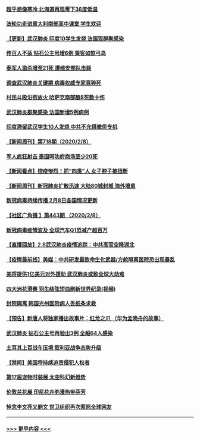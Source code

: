 #### [超乎想像寒冷 北海道再现零下36度低温](../pages/prog202/a102773122.md?t=02091644) 
#### [法轮功走进意大利南部高中课堂 学生欢迎](../pages/prog202/a102773105.md?t=02091644) 
#### [【更新】武汉肺炎 印度10学生发烧 法国现群聚感染](../pages/prog202/a102770740.md?t=02091644) 
#### [传百人不适 钻石公主号增6例 乘客如惊弓鸟](../pages/prog202/a102773051.md?t=02091644) 
#### [泰军人滥杀增至21死 遭维安部队击毙](../pages/prog202/a102772913.md?t=02091644) 
#### [调查武汉肺炎关键期 病毒权威专家竟猝死](../pages/prog202/a102773033.md?t=02091644) 
#### [村民斗殴沿街放火 哈萨克南部酿8死数十伤](../pages/prog202/a102772980.md?t=02091644) 
#### [武汉肺炎群聚感染 法国新增5例病例](../pages/prog202/a102772957.md?t=02091644) 
#### [印度滞留武汉学生10人发烧 中共不允搭撤侨专机](../pages/prog202/a102772946.md?t=02091644) 
#### [【新闻周刊】第718期（2020/2/8）](../pages/prog202/a102772921.md?t=02091644) 
#### [军人疯狂射击 泰国呵叻府商场至少20死](../pages/prog202/a102772833.md?t=02091644) 
#### [【新闻看点】控疫惨烈！抓“四类”人 女子脖子被扭断](../pages/prog202/a102772896.md?t=02091644) 
#### [【新闻周刊】新冠肺炎扩散迅速 大陆80城封城 海外增患](../pages/prog202/a102772852.md?t=02091644) 
#### [新冠病毒持续传播 2月8日各国情况更新](../pages/prog202/a102772826.md?t=02091644) 
#### [【社区广角镜  】第443期  （2020/2/8）](../pages/prog202/a102772736.md?t=02091644) 
#### [新冠病毒疫情波及 全球汽车Q1恐减产超百万](../pages/prog202/a102772695.md?t=02091644) 
#### [【直播回放】2.8武汉肺炎疫情追踪：中共高官空降湖北](../pages/prog202/a102772618.md?t=02091644) 
#### [【疫情最前线】美媒：中共研发最致命生化武器/方舱隔离医院恐出现暴乱](../pages/prog202/a102772439.md?t=02091644) 
#### [美将提供1亿美元对外援助 武汉肺炎或致全球大劫难](../pages/prog202/a102772361.md?t=02091644) 
#### [四大洲花滑赛 羽生结弦短曲刷新世界纪录(视频)](../pages/prog202/a102772341.md?t=02091644) 
#### [封院隔离 韩国光州医院病人丢纸条求救](../pages/prog202/a102772282.md?t=02091644) 
#### [【预告】新唐人将独家播出故事片：红龙之爪 （华为孟晚舟的故事）](../pages/prog202/a102767728.md?t=02091644) 
#### [武汉肺炎 钻石公主号再验出3例 全船64人感染](../pages/prog202/a102771726.md?t=02091644) 
#### [土耳其上百战车压境 叙利亚战争态势升级](../pages/prog202/a102772132.md?t=02091644) 
#### [【禁闻】美国将持续追责侵犯人权者](../pages/prog202/a102772042.md?t=02091644) 
#### [第17届宠物时装展 太空科幻新趋势](../pages/prog202/a102772033.md?t=02091644) 
#### [伦敦兰花展 印尼花卉弥漫热带芬芳](../pages/prog202/a102772026.md?t=02091644) 
#### [悼念李文亮又删文 世卫组织再次惹怒全球网友](../pages/prog202/a102771968.md?t=02091644) 

----
#### [ >>> 更早内容 <<< ](../indexes/prog202-earlier.md)
